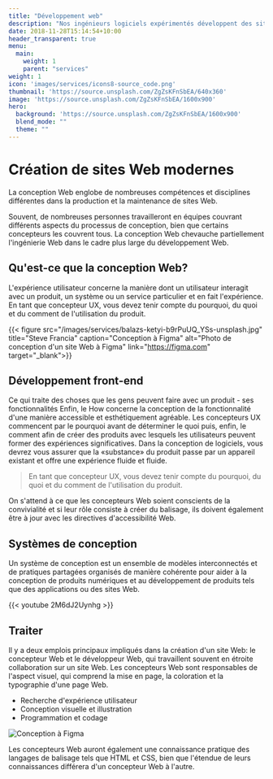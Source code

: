 ```yaml
---
title: "Développement web"
description: "Nos ingénieurs logiciels expérimentés développent des sites Web et des applications de bureau"
date: 2018-11-28T15:14:54+10:00
header_transparent: true
menu:
  main:
    weight: 1
    parent: "services"
weight: 1
icon: 'images/services/icons8-source_code.png'
thumbnail: 'https://source.unsplash.com/ZgZsKFnSbEA/640x360'
image: 'https://source.unsplash.com/ZgZsKFnSbEA/1600x900'
hero:
  background: 'https://source.unsplash.com/ZgZsKFnSbEA/1600x900'
  blend_mode: ""
  theme: ""
---
```


# Création de sites Web modernes

La conception Web englobe de nombreuses compétences et disciplines différentes dans la production et la maintenance de sites Web.

Souvent, de nombreuses personnes travailleront en équipes couvrant différents aspects du processus de conception, bien que certains concepteurs les couvrent tous. La conception Web chevauche partiellement l'ingénierie Web dans le cadre plus large du développement Web.

## Qu'est-ce que la conception Web?

L'expérience utilisateur concerne la manière dont un utilisateur interagit avec un produit, un système ou un service particulier et en fait l'expérience. En tant que concepteur UX, vous devez tenir compte du pourquoi, du quoi et du comment de l'utilisation du produit.

{{< figure src="/images/services/balazs-ketyi-b9rPuUQ_YSs-unsplash.jpg" title="Steve Francia" caption="Conception à Figma" alt="Photo de conception d'un site Web à Figma" link="https://figma.com" target="_blank">}}


## Développement front-end

Ce qui traite des choses que les gens peuvent faire avec un produit - ses fonctionnalités Enfin, le How concerne la conception de la fonctionnalité d'une manière accessible et esthétiquement agréable. Les concepteurs UX commencent par le pourquoi avant de déterminer le quoi puis, enfin, le comment afin de créer des produits avec lesquels les utilisateurs peuvent former des expériences significatives. Dans la conception de logiciels, vous devrez vous assurer que la «substance» du produit passe par un appareil existant et offre une expérience fluide et fluide.

> En tant que concepteur UX, vous devez tenir compte du pourquoi, du quoi et du comment de l'utilisation du produit.

On s'attend à ce que les concepteurs Web soient conscients de la convivialité et si leur rôle consiste à créer du balisage, ils doivent également être à jour avec les directives d'accessibilité Web.

## Systèmes de conception

Un système de conception est un ensemble de modèles interconnectés et de pratiques partagées organisés de manière cohérente pour aider à la conception de produits numériques et au développement de produits tels que des applications ou des sites Web.

{{< youtube 2M6dJ2Uynhg >}}

## Traiter

Il y a deux emplois principaux impliqués dans la création d'un site Web: le concepteur Web et le développeur Web, qui travaillent souvent en étroite collaboration sur un site Web. Les concepteurs Web sont responsables de l'aspect visuel, qui comprend la mise en page, la coloration et la typographie d'une page Web.

* Recherche d'expérience utilisateur
* Conception visuelle et illustration
* Programmation et codage

![Conception à Figma](/images/services/balazs-ketyi-6yMb5V8L34o-unsplash.jpg)

Les concepteurs Web auront également une connaissance pratique des langages de balisage tels que HTML et CSS, bien que l'étendue de leurs connaissances différera d'un concepteur Web à l'autre.